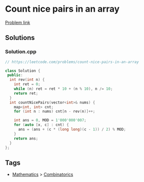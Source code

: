 # Count nice pairs in an array

[Problem link](https://leetcode.com/problems/count-nice-pairs-in-an-array)

## Solutions


### Solution.cpp
```cpp
// https://leetcode.com/problems/count-nice-pairs-in-an-array

class Solution {
 public:
  int rev(int n) {
    int ret = 0;
    while (n) ret = ret * 10 + (n % 10), n /= 10;
    return ret;
  }
  int countNicePairs(vector<int>& nums) {
    map<int, int> cnt;
    for (int n : nums) cnt[n - rev(n)]++;

    int ans = 0, MOD = 1'000'000'007;
    for (auto [x, c] : cnt) {
      ans = (ans + (c * (long long)(c - 1)) / 2) % MOD;
    }
    return ans;
  }
};
```
## Tags

* [Mathematics](/Collections/mathematics.md#mathematics) > [Combinatorics](/Collections/mathematics.md#combinatorics)
